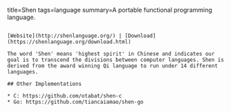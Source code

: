 title=Shen
tags=language
summary=A portable functional programming language.
~~~~~~

[Website](http://shenlanguage.org/) | [Download](https://shenlanguage.org/download.html)

The word 'Shen' means 'highest spirit' in Chinese and indicates our goal is to transcend the divisions between computer languages. Shen is derived from the award winning Qi language to run under 14 different languages.

## Other Implementations

* C: https://github.com/otabat/shen-c
* Go: https://github.com/tiancaiamao/shen-go
